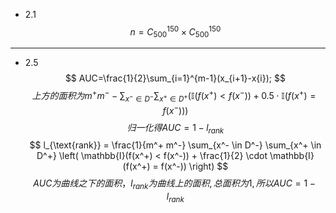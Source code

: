 - 2.1
$$
n = C_{500}^{150} \times C_{500}^{150}
$$
---
- 2.5
$$
AUC=\frac{1}{2}\sum_{i=1}^{m-1}(x_{i+1}-x{i});
$$ 
$$上方的面积为
m^+ m^- - \sum_{x^- \in D^-} \sum_{x^+ \in D^+} \left( \mathbb{I}(f(x^+) < f(x^-)) + 0.5 \cdot \mathbb{I}(f(x^+) = f(x^-)) \right)
$$
$$
归一化得AUC=1-l_{rank}
$$
$$
l_{\text{rank}} = \frac{1}{m^+ m^-} \sum_{x^- \in D^-} \sum_{x^+ \in D^+} \left( \mathbb{I}(f(x^+) < f(x^-)) + \frac{1}{2} \cdot \mathbb{I}(f(x^+) = f(x^-)) \right)
$$
$$
AUC为曲线之下的面积，l_{rank}为曲线上的面积,总面积为1,所以AUC=1-l_{rank}
$$
